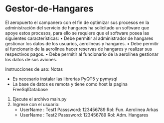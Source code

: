 # Gestor-de-Hangares
El aeropuerto el campanero con el fin de optimizar sus procesos en la administración del servicio de hangares ha solicitado un software que apoye estos procesos, para ello se requiere que el software posea las siguientes características:
•	Debe permitir al administrador de hangares gestionar los datos de los usuarios, aerolíneas y hangares.
•	Debe permitir al funcionario de la aerolínea hacer reservas de hangares y realizar sus respectivos pagos.
•	Debe permitir al funcionario de la aerolínea gestionar los datos de sus aviones.

Instrucciones de uso:
Notas
 * Es necesario instalar las librerias PyQT5 y pymysql
 * La base de datos es remota y tiene como host la pagina FreeSqlDatabase 
1. Ejecute el archivo main.py
2. Ingrese con el usuario:
   - UserName : Test1  Passsword: 123456789   Rol: Fun. Aerolinea Arkas
   - UserName : Test2  Passsword: 123456789   Rol: Adm. Hangares
